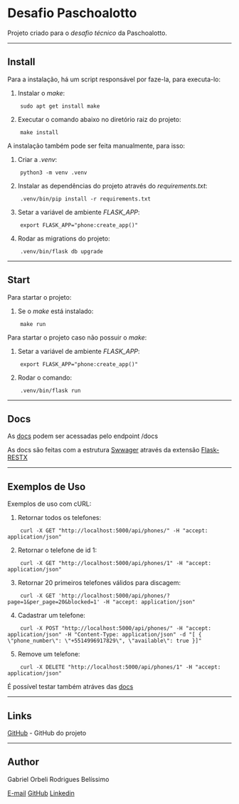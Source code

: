 # Desafio Paschoalotto
Projeto criado para o *desafio técnico* da Paschoalotto.

---
## Install
Para a instalação, há um script responsável por faze-la, para executa-lo:
1) Instalar o *make*:
```
    sudo apt get install make
```
2) Executar o comando abaixo no diretório raiz do projeto:
```
    make install
```

A instalação também pode ser feita manualmente, para isso:
1) Criar a *.venv*: 
```
    python3 -m venv .venv
```
2) Instalar as dependências do projeto através do *requirements.txt*:
```
    .venv/bin/pip install -r requirements.txt
```
3) Setar a variável de ambiente *FLASK_APP*:
```
    export FLASK_APP="phone:create_app()"
```
4) Rodar as migrations do projeto:
```
    .venv/bin/flask db upgrade
```

---
## Start
Para startar o projeto:
1) Se o *make* está instalado: 
```
    make run
```
Para startar o projeto caso não possuir o *make*:
1) Setar a variável de ambiente *FLASK_APP*:
```
    export FLASK_APP="phone:create_app()"
```
2) Rodar o comando:
```
    .venv/bin/flask run
```

---
## Docs
As [docs](http://localhost:5000/api/docs) podem ser acessadas pelo endpoint /docs

As docs são feitas com a estrutura [Swwager](https://swagger.io/) através da extensão [Flask-RESTX](https://flask-restx.readthedocs.io/en/latest/)

---
## Exemplos de Uso
Exemplos de uso com cURL:
1) Retornar todos os telefones:
```
    curl -X GET "http://localhost:5000/api/phones/" -H "accept: application/json"
```
2) Retornar o telefone de id 1:
```
    curl -X GET "http://localhost:5000/api/phones/1" -H "accept: application/json"
```
3) Retornar 20 primeiros telefones válidos para discagem:
```
    curl -X GET 'http://localhost:5000/api/phones/?page=1&per_page=20&blocked=1' -H "accept: application/json"
```
4) Cadastrar um telefone:
```
    curl -X POST "http://localhost:5000/api/phones/" -H "accept: application/json" -H "Content-Type: application/json" -d "[ { \"phone_number\": \"+5514996917829\", \"available\": true }]"
```
5) Remove um telefone:
```
    curl -X DELETE "http://localhost:5000/api/phones/1" -H "accept: application/json"
```

É possível testar também atráves das [docs](http://localhost:5000/api/docs)

---
## Links
[GitHub](https://github.com/Orbeli/desafio-paschoalotto) - GitHub do projeto  

---
## Author
Gabriel Orbeli Rodrigues Belíssimo

[E-mail](mailto:gabriel.orbeli@gmail.com)
[GitHub](https://github.com/Orbeli)
[Linkedin](https://www.linkedin.com/in/gabriel-orbeli-436815171/)
